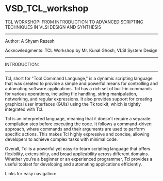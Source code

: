 # VSD_TCL_workshop
TCL WORKSHOP: FROM INTRODUCTION TO ADVANCED SCRIPTING TECHNIQUES IN VLSI DESIGN AND SYNTHESIS
_______________________________________________________________________________________________________________
Author: A Shyam Razesh

Acknowledgments: TCL Workshop by Mr. Kunal Ghosh, VLSI System Design
__________________________________________________________________________________________________________________________
INTRODUCTION:
_________________________________________________________________________________________________________________________________
Tcl, short for "Tool Command Language," is a dynamic scripting language that was created to provide a simple and powerful means for controlling and automating software applications. Tcl has a rich set of built-in commands for various operations, including file handling, string manipulation, networking, and regular expressions. It also provides support for creating graphical user interfaces (GUIs) using the Tk toolkit, which is tightly integrated with Tcl.

Tcl is an interpreted language, meaning that it doesn't require a separate compilation step before executing the code. It follows a command-driven approach, where commands and their arguments are used to perform specific actions. This makes Tcl highly expressive and concise, allowing developers to achieve complex tasks with minimal code.

Overall, Tcl is a powerful yet easy-to-learn scripting language that offers flexibility, extensibility, and broad applicability across different domains. Whether you're a beginner or an experienced programmer, Tcl provides a useful toolset for developing and automating applications efficiently.

Links for easy navigation:
